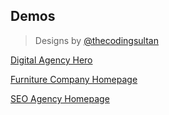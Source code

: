## Demos
> Designs by [@thecodingsultan](https://linktr.ee/thecodingsultan)

[Digital Agency Hero](https://ccquach.github.io/thecodingsultan-challenges/digital-agency-hero)

[Furniture Company Homepage](https://ccquach.github.io/thecodingsultan-challenges/furniture-co-homepage)

[SEO Agency Homepage](https://ccquach.github.io/thecodingsultan-challenges/seo-agency-homepage)
